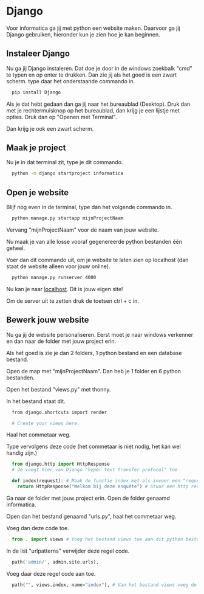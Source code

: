 
# Django

Voor informatica ga jij met python een website maken. Daarvoor ga jij Django gebruiken, hieronder kun je zien hoe je kan beginnen. 

## Instaleer Django

Nu ga jij Django instaleren. Dat doe je door in de windows zoekbalk "cmd" te typen en op enter te drukken. Dan zie jij als het goed is een zwart scherm. type daar het onderstaande commando in.

```bash
  pip install Django
```

Als je dat hebt gedaan dan ga jij naar het bureaublad (Desktop). Druk dan met je rechtermuisknop op het bureaublad, dan krijg je een lijstje met opties. Druk dan op "Openen met Terminal". 

Dan krijg je ook een zwart scherm.


## Maak je project

Nu je in dat terminal zit, type je dit commando.

```bash
  python -m django startproject informatica
```

## Open je website

Blijf nog even in de terminal, type dan het volgende commando in.

```bash
  python manage.py startapp mijnProjectNaam
```

Vervang "mijnProjectNaam" voor de naam van jouw website.

Nu maak je van alle losse vooraf gegenereerde python bestanden één geheel.

Voer dan dit commando uit, om je website te laten zien op localhost (dan staat de website alleen voor jouw online).

```bash
  python manage.py runserver 4000
```

Nu kan je naar [localhost](https://127.0.0.1:4000). Dit is jouw eigen site!

Om de server uit te zetten druk de toetsen ctrl + c in.


## Bewerk jouw website

Nu ga jij de website personaliseren. Eerst moet je naar windows verkenner en dan naar de folder met jouw project erin.

Als het goed is zie je dan 2 folders, 1 python bestand en een database bestand. 

Open de map met "mijnProjectNaam". Dan heb je 1 folder en 6 python bestanden.

Open het bestand "views.py" met thonny.

In het bestand staat dit.

```bash
  from django.shortcuts import render

  # Create your views here.
```

Haal het commetaar weg.

Type vervolgens deze code (het commetaar is niet nodig, het kan wel handig zijn.)

```python
  from django.http import HttpResponse
  # Je voegt hier van Django "hyper text transfer protocol" toe

  def index(request): # Maak de functie index met als invoer een "request"
    return HttpResponse("Welkom bij deze enquête") # Stuur een http reactie terug
```

Ga naar de folder met jouw project erin. Open de folder genaamd informatica.

Open dan het bestand genaamd "urls.py", haal het commetaar weg.

Voeg dan deze code toe.

```python
  from . import views # Voeg het bestand views toe aan dit python bestand
```

In de list "urlpatterns" verwijder deze regel code.

```python
  path('admin/', admin.site.urls),
```

Voeg daar deze regel code aan toe.

```python
  path("", views.index, name="index"), # Van het bestand views voeg de functie index toe aan de webpagina
```